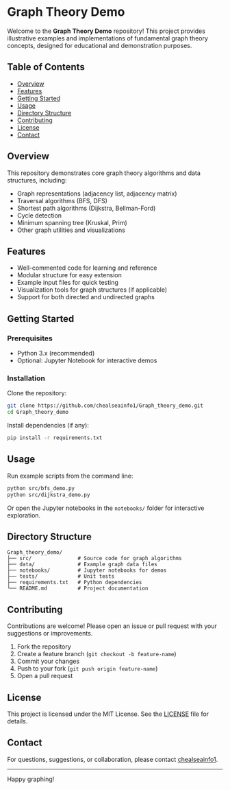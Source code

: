 # Graph Theory Demo

Welcome to the **Graph Theory Demo** repository! This project provides illustrative examples and implementations of fundamental graph theory concepts, designed for educational and demonstration purposes.

## Table of Contents

- [Overview](#overview)
- [Features](#features)
- [Getting Started](#getting-started)
- [Usage](#usage)
- [Directory Structure](#directory-structure)
- [Contributing](#contributing)
- [License](#license)
- [Contact](#contact)

## Overview

This repository demonstrates core graph theory algorithms and data structures, including:
- Graph representations (adjacency list, adjacency matrix)
- Traversal algorithms (BFS, DFS)
- Shortest path algorithms (Dijkstra, Bellman-Ford)
- Cycle detection
- Minimum spanning tree (Kruskal, Prim)
- Other graph utilities and visualizations

## Features

- Well-commented code for learning and reference
- Modular structure for easy extension
- Example input files for quick testing
- Visualization tools for graph structures (if applicable)
- Support for both directed and undirected graphs

## Getting Started

### Prerequisites

- Python 3.x (recommended)
- Optional: Jupyter Notebook for interactive demos

### Installation

Clone the repository:
```sh
git clone https://github.com/chealseainfo1/Graph_theory_demo.git
cd Graph_theory_demo
```

Install dependencies (if any):
```sh
pip install -r requirements.txt
```

## Usage

Run example scripts from the command line:
```sh
python src/bfs_demo.py
python src/dijkstra_demo.py
```

Or open the Jupyter notebooks in the `notebooks/` folder for interactive exploration.

## Directory Structure

```
Graph_theory_demo/
├── src/               # Source code for graph algorithms
├── data/              # Example graph data files
├── notebooks/         # Jupyter notebooks for demos
├── tests/             # Unit tests
├── requirements.txt   # Python dependencies
└── README.md          # Project documentation
```

## Contributing

Contributions are welcome! Please open an issue or pull request with your suggestions or improvements.

1. Fork the repository
2. Create a feature branch (`git checkout -b feature-name`)
3. Commit your changes
4. Push to your fork (`git push origin feature-name`)
5. Open a pull request

## License

This project is licensed under the MIT License. See the [LICENSE](LICENSE) file for details.

## Contact

For questions, suggestions, or collaboration, please contact [chealseainfo1](https://github.com/chealseainfo1).

---

Happy graphing!
